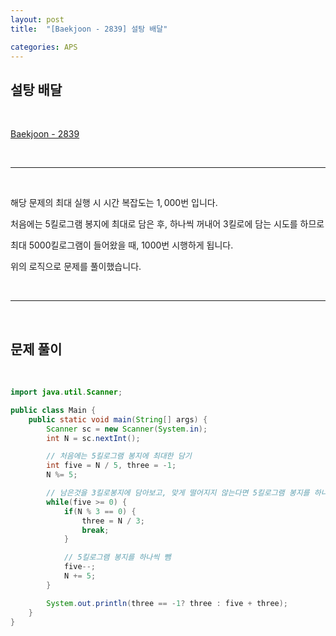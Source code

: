 ```yaml
---
layout: post
title:  "[Baekjoon - 2839] 설탕 배달"

categories: APS
---
```


## 설탕 배달

<br>

[Baekjoon - 2839](https://www.acmicpc.net/problem/2839)

<br>

***

<br>

해당 문제의 최대 실행 시 시간 복잡도는 $1,000$번 입니다.

처음에는 5킬로그램 봉지에 최대로 담은 후, 하나씩 꺼내어 3킬로에 담는 시도를 하므로 

최대 5000킬로그램이 들어왔을 때, 1000번 시행하게 됩니다.

위의 로직으로 문제를 풀이했습니다.

<br>

***

<br>

## 문제 풀이

<br>

```java
import java.util.Scanner;

public class Main {
    public static void main(String[] args) {
        Scanner sc = new Scanner(System.in);
        int N = sc.nextInt();

        // 처음에는 5킬로그램 봉지에 최대한 담기
        int five = N / 5, three = -1;
        N %= 5;

        // 남은것을 3킬로봉지에 담아보고, 맞게 떨어지지 않는다면 5킬로그램 봉지를 하나씩 줄인다
        while(five >= 0) {
            if(N % 3 == 0) {
                three = N / 3;
                break;
            }

            // 5킬로그램 봉지를 하나씩 뺌
            five--;
            N += 5;
        }

        System.out.println(three == -1? three : five + three);
    }
}
```
